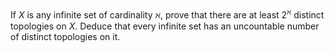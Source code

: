 If $`X`$ is any infinite set of cardinality $`\aleph`$, prove that there are at least $`2^{\aleph}`$ distinct topologies on $`X`$. Deduce that every infinite set has an uncountable number of distinct topologies on it.